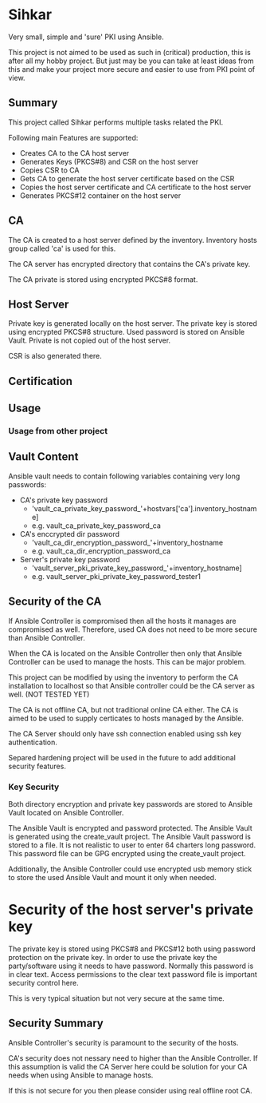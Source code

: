 # Sihkar
Very small, simple and 'sure' PKI using Ansible.

This project is not aimed to be used as such in (critical) production, this is after all my hobby project. But just may be you can take at least ideas from this and make your project more secure and easier to use from PKI point of view.

## Summary

This project called Sihkar performs multiple tasks related the PKI.

Following main Features are supported:
* Creates CA to the CA host server
* Generates Keys (PKCS#8) and CSR on the host server
* Copies CSR to CA
* Gets CA to generate the host server certificate based on the CSR
* Copies the host server certificate and CA certificate to the host server
* Generates PKCS#12 container on the host server


## CA

The CA is created to a host server defined by the inventory. Inventory hosts group called 'ca' is used for this.

The CA server has encrypted directory that contains the CA's  private key.

The CA private is stored using encrypted PKCS#8 format.


## Host Server
Private key is generated locally on the host server. 
The private key is stored using encrypted PKCS#8 structure. Used password is stored on Ansible Vault. Private is not copied out of the host server.

CSR is also generated there.

## Certification



## Usage


### Usage from other project




## Vault Content

Ansible vault needs to contain following variables containing very long passwords:
* CA's private key password
  * 'vault_ca_private_key_password_'+hostvars['ca'].inventory_hostname]
  * e.g. vault_ca_private_key_password_ca
* CA's enccrypted dir password
  * 'vault_ca_dir_encryption_password_'+inventory_hostname
  * e.g. vault_ca_dir_encryption_password_ca
* Server's private key password
  * 'vault_server_pki_private_key_password_'+inventory_hostname]
  * e.g. vault_server_pki_private_key_password_tester1

## Security of the CA

If Ansible Controller is compromised then all the hosts it manages are compromised as well. Therefore, used CA does not need to be more secure than Ansible Controller. 

When the CA is located on the Ansible Controller then only that Ansible Controller can be used to manage the hosts. This can be major problem.

This project can be modified by using the inventory to perform the CA installation to localhost so that Ansible controller could be the CA server as well. (NOT TESTED YET)

The CA is not offline CA, but not traditional online CA either. The CA is aimed to be used to supply certicates to hosts managed by the Ansible.

The CA Server should only have ssh connection enabled using ssh key authentication.

Separed hardening project will be used in the future to add additional security features.

### Key Security

Both directory encryption and private key passwords are stored to Ansible Vault located on Ansible Controller. 


The Ansible Vault is encrypted and password protected. The Ansible Vault is generated using the create_vault project. The Ansible Vault password is stored to a file. It is not realistic to user to enter 64 charters long password. This password file can be GPG encrypted using the create_vault project.

Additionally, the Ansible Controller could use encrypted usb memory stick to store the used Ansible Vault and mount it only when needed.

# Security of the host server's private key

The private key is stored using PKCS#8 and PKCS#12 both using password protection on the private key. In order to use the private key the party/software using it needs to have password. Normally this password is in clear text. Access permissions to the clear text password file is important security control here.

This is very typical situation but not very secure at the same time.

## Security Summary

Ansible Controller's security is paramount to the security of the hosts. 

CA's security does not nessary need to higher than the Ansible Controller. If this assumption is valid the CA Server here could be solution for your CA needs when using Ansible to manage hosts.

If this is not secure for you then please consider using real offline root CA.